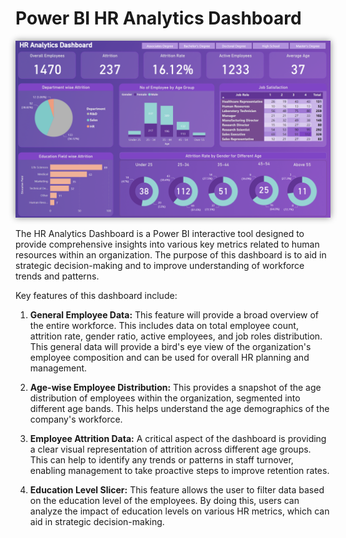 # Power BI HR Analytics Dashboard

<p align="center">
  <img src="./hr_analytics_dashboard.png" alt="HR Analytics Dashboard" style="box-shadow: 0px 0px 10px #888888;">
</p>

The HR Analytics Dashboard is a Power BI interactive tool designed to provide comprehensive insights into various key metrics related to human resources within an organization. The purpose of this dashboard is to aid in strategic decision-making and to improve understanding of workforce trends and patterns.

Key features of this dashboard include:
 
1. **General Employee Data:** This feature will provide a broad overview of the entire workforce. This includes data on total employee count, attrition rate, gender ratio, active employees, and job roles distribution. This general data will provide a bird's eye view of the organization's employee composition and can be used for overall HR planning and management.

2. **Age-wise Employee Distribution:** This provides a snapshot of the age distribution of employees within the organization, segmented into different age bands. This helps understand the age demographics of the company's workforce.

3. **Employee Attrition Data:** A critical aspect of the dashboard is providing a clear visual representation of attrition across different age groups. This can help to identify any trends or patterns in staff turnover, enabling management to take proactive steps to improve retention rates.

4. **Education Level Slicer:** This feature allows the user to filter data based on the education level of the employees. By doing this, users can analyze the impact of education levels on various HR metrics, which can aid in strategic decision-making.